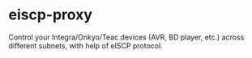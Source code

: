 # eiscp-proxy
Control your Integra/Onkyo/Teac devices (AVR, BD player, etc.) across different subnets, with help of eISCP protocol.
